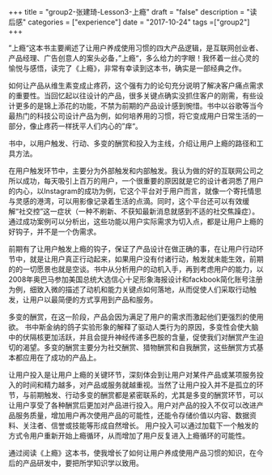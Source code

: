 +++
title = "group2-张建琦-Lesson3-上瘾"
draft = "false"
description = "读后感"
categories = ["experience"]
date = "2017-10-24"
tags =["group2"]
+++


”上瘾“这本书主要阐述了让用户养成使用习惯的四大产品逻辑，是互联网创业者、产品经理、广告创意人的案头必备，”上瘾“，多么给力的字眼！我怀着一丝心灵的愉悦与感悟，读完了《上瘾》，非常有幸读到这本书，确实是一部经典之作。


如何让产品从维生素变成止疼药，这个强有力的论句充分说明了解决客户痛点需求的重要性。当回忆起以往设计的产品，很多关键点确实没抓住客户的刚需，有些设计更多的是锦上添花的功能，不禁为前期的产品设计感到惋惜。书中以谷歌等当今最热门的科技公司设计产品为例，如何培养用的习惯，将它变成用户日常生活的一部分，像止疼药一样抚平人们内心的”痒“。


书中，以用户触发、行动、多变的酬赏和投入为主线，介绍让用户上瘾的路径和工具方法。


 在用户触发环节中，主要分为外部触发和内部触发。我认为做的好的互联网公司之所以成功，每天吸引上百万的用户，一个很重要的原因就是它的设计者洞悉了用户的内心，以Instagram的成功为例，它这个平台对于用户而言，就像一个寄托情思与灵感的港湾，可以用影像记录着生活的点滴。同时，这个平台还可以有效缓解“社交控”这一症状（一种不刷新、不获知最新消息就感到不适的社交焦躁症）。通过成功案例可以分析出，这些功能以用户实际需求为切入点，都是让用户上瘾的好钩子，并不是一个伪需求。


前期有了让用户触发上瘾的钩子，保证了产品设计在做正确的事，在让用户行动环节中，就是让用户真正行动起来，如果用户没有付诸行动，触发就未能生效，前期的的一切愿景也就是空谈。书中从分析用户的动机入手，再到考虑用户的能力，以2008年奥巴马参加美国总统大选信心十足形象海报设计和fackbook简化账号注册为例，细致入微的描述了动机和能力关键点如何落地，从而促使人们采取行动触发，让用户以最简便的方式享用到产品和服务。

多变的酬赏，在这一阶段，产品会因为满足了用户的需求而激起他们更强烈的使用欲。
书中斯金纳的鸽子实验形象的解释了驱动人类行为的原因，多变性会使大脑中的伏隔核更加活跃，并且会提升神经传递多巴胺的含量，促使我们对酬赏产生迫切的渴望。多变的酬赏主要分为社交酬赏、猎物酬赏和自我酬赏，这些酬赏方式基本都应用在了成功的产品上。


让用户投入是让用户上瘾的关键环节，深刻体会到让用户对某件产品或某项服务投入的时间和精力越多，对产品或服务就越重视。当然了让用户投入并不是孤立的环节，与前期触发、行动多变的酬赏都是紧密联系的，尤其是多变的酬赏环节，可以让用户享受了各种酬赏后更加对产品进行投入。用户对产品的投入不仅可以改进产品服务质量，增加用户再次使用产品的可能性，还能令存储价值以内容、数据资料、关注者、信誉或技能等形成自然增长。
用户投入可以通过加载下一个触发的方式令用户重新开始上瘾循环，从而增加了用户反复进入上瘾循环的可能性。


通过阅读《上瘾》这本书，使我增长了如何让用户养成使用产品习惯的知识，在今后的产品研发中，要把所学知识学以致用。
